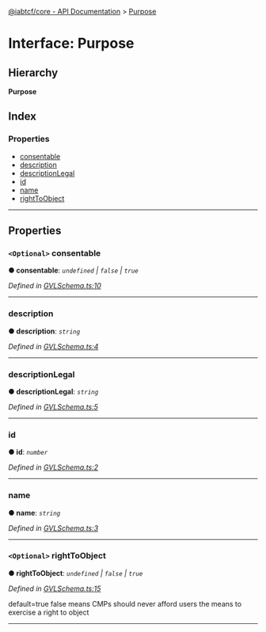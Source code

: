 [@iabtcf/core - API Documentation](../README.md) > [Purpose](../interfaces/purpose.md)

# Interface: Purpose

## Hierarchy

**Purpose**

## Index

### Properties

* [consentable](purpose.md#consentable)
* [description](purpose.md#description)
* [descriptionLegal](purpose.md#descriptionlegal)
* [id](purpose.md#id)
* [name](purpose.md#name)
* [rightToObject](purpose.md#righttoobject)

---

## Properties

<a id="consentable"></a>

### `<Optional>` consentable

**● consentable**: *`undefined` \| `false` \| `true`*

*Defined in [GVLSchema.ts:10](https://github.com/chrispaterson/iabtcf-es/blob/5f390d3/modules/core/src/GVLSchema.ts#L10)*

___
<a id="description"></a>

###  description

**● description**: *`string`*

*Defined in [GVLSchema.ts:4](https://github.com/chrispaterson/iabtcf-es/blob/5f390d3/modules/core/src/GVLSchema.ts#L4)*

___
<a id="descriptionlegal"></a>

###  descriptionLegal

**● descriptionLegal**: *`string`*

*Defined in [GVLSchema.ts:5](https://github.com/chrispaterson/iabtcf-es/blob/5f390d3/modules/core/src/GVLSchema.ts#L5)*

___
<a id="id"></a>

###  id

**● id**: *`number`*

*Defined in [GVLSchema.ts:2](https://github.com/chrispaterson/iabtcf-es/blob/5f390d3/modules/core/src/GVLSchema.ts#L2)*

___
<a id="name"></a>

###  name

**● name**: *`string`*

*Defined in [GVLSchema.ts:3](https://github.com/chrispaterson/iabtcf-es/blob/5f390d3/modules/core/src/GVLSchema.ts#L3)*

___
<a id="righttoobject"></a>

### `<Optional>` rightToObject

**● rightToObject**: *`undefined` \| `false` \| `true`*

*Defined in [GVLSchema.ts:15](https://github.com/chrispaterson/iabtcf-es/blob/5f390d3/modules/core/src/GVLSchema.ts#L15)*

default=true false means CMPs should never afford users the means to exercise a right to object

___

